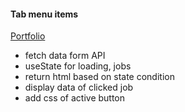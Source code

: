 #### Tab menu items

[Portfolio](https://gatsby-strapi-portfolio-project.netlify.app/)

- fetch data form API
- useState for loading, jobs
- return html based on state condition
- display data of clicked job
- add css of active button
